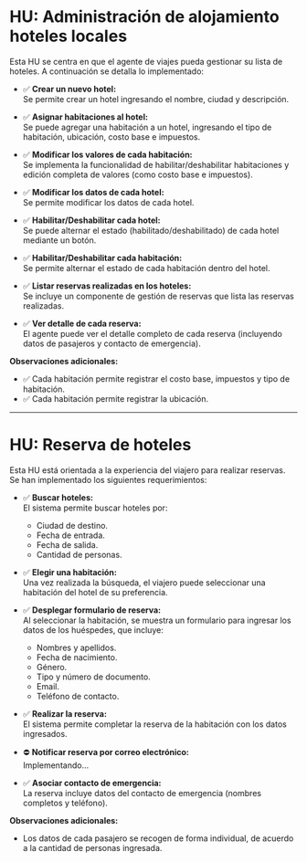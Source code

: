 # HU: Administración de alojamiento hoteles locales

Esta HU se centra en que el agente de viajes pueda gestionar su lista de hoteles. A continuación se detalla lo implementado:

- ✅ **Crear un nuevo hotel:**  
  Se permite crear un hotel ingresando el nombre, ciudad y descripción.

- ✅ **Asignar habitaciones al hotel:**  
  Se puede agregar una habitación a un hotel, ingresando el tipo de habitación, ubicación, costo base e impuestos.

- ✅ **Modificar los valores de cada habitación:**  
  Se implementa la funcionalidad de habilitar/deshabilitar habitaciones y edición completa de valores (como costo base e impuestos).

- ✅ **Modificar los datos de cada hotel:**  
  Se permite modificar los datos de cada hotel.

- ✅ **Habilitar/Deshabilitar cada hotel:**  
  Se puede alternar el estado (habilitado/deshabilitado) de cada hotel mediante un botón.

- ✅ **Habilitar/Deshabilitar cada habitación:**  
  Se permite alternar el estado de cada habitación dentro del hotel.

- ✅ **Listar reservas realizadas en los hoteles:**  
  Se incluye un componente de gestión de reservas que lista las reservas realizadas.

- ✅ **Ver detalle de cada reserva:**  
  El agente puede ver el detalle completo de cada reserva (incluyendo datos de pasajeros y contacto de emergencia).

**Observaciones adicionales:**

- ✅ Cada habitación permite registrar el costo base, impuestos y tipo de habitación.  
- ✅ Cada habitación permite registrar la ubicación.

--- 
# HU: Reserva de hoteles

Esta HU está orientada a la experiencia del viajero para realizar reservas. Se han implementado los siguientes requerimientos:

- ✅ **Buscar hoteles:**  
  El sistema permite buscar hoteles por:
  - Ciudad de destino.
  - Fecha de entrada.
  - Fecha de salida.
  - Cantidad de personas.

- ✅ **Elegir una habitación:**  
  Una vez realizada la búsqueda, el viajero puede seleccionar una habitación del hotel de su preferencia.

- ✅ **Desplegar formulario de reserva:**  
  Al seleccionar la habitación, se muestra un formulario para ingresar los datos de los huéspedes, que incluye:
  - Nombres y apellidos.
  - Fecha de nacimiento.
  - Género.
  - Tipo y número de documento.
  - Email.
  - Teléfono de contacto.

- ✅ **Realizar la reserva:**  
  El sistema permite completar la reserva de la habitación con los datos ingresados.

- ⛔ **Notificar reserva por correo electrónico:**  
  Implementando...

- ✅ **Asociar contacto de emergencia:**  
  La reserva incluye datos del contacto de emergencia (nombres completos y teléfono).

**Observaciones adicionales:**

- Los datos de cada pasajero se recogen de forma individual, de acuerdo a la cantidad de personas ingresada.
